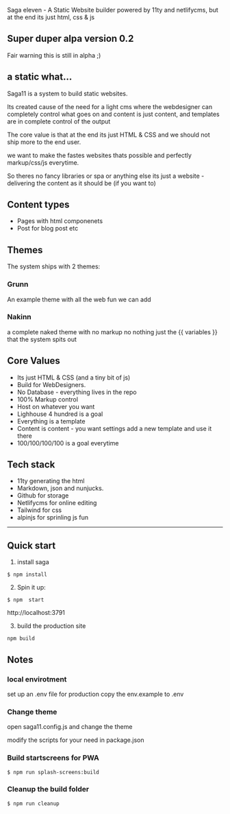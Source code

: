 Saga eleven - A Static Website builder powered by 11ty and netlifycms, but at the end its just html, css & js

## Super duper alpa version 0.2

Fair warning this is still in alpha ;)

## a static what...

Saga11 is a system to build static websites.

Its created cause of the need for a light cms where the webdesigner can completely control what goes on and content is just content, and templates are in complete control of the output

The core value is that at the end its just HTML & CSS and we should not ship more to the end user.

we want to make the fastes websites thats possible and perfectly markup/css/js everytime.

So theres no fancy libraries or spa or anything else its just a website - delivering the content as it should be (if you want to)

## Content types

- Pages with html componenets
- Post for blog post etc

## Themes

The system ships with 2 themes:

### Grunn

An example theme with all the web fun we can add

### Nakinn

a complete naked theme with no markup no nothing just the {{ variables }} that the system spits out

## Core Values

- Its just HTML & CSS (and a tiny bit of js)
- Build for WebDesigners.
- No Database - everything lives in the repo
- 100% Markup control
- Host on whatever you want
- Lighhouse 4 hundred is a goal
- Everything is a template
- Content is content - you want settings add a new template and use it there
- 100/100/100/100 is a goal everytime

## Tech stack

- 11ty generating the html
- Markdown, json and nunjucks.
- Github for storage
- Netlifycms for online editing
- Tailwind for css
- alpinjs for sprinling js fun

---

## Quick start

1. install saga

```
$ npm install
```

2. Spin it up:

```
$ npm  start
```

http://localhost:3791

3. build the production site

```
npm build
```

## Notes

### local envirotment

set up an .env file for production copy the env.example to .env

### Change theme

open saga11.config.js and change the theme

modify the scripts for your need in package.json

### Build startscreens for PWA

```
$ npm run splash-screens:build
```

### Cleanup the build folder

```
$ npm run cleanup
```
